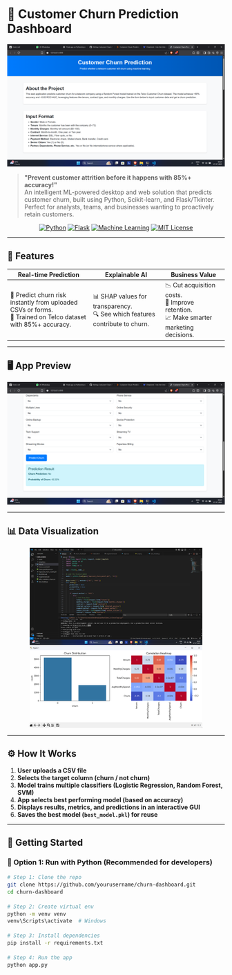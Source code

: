 # 🔮 Customer Churn Prediction Dashboard

![Dashboard Screenshot](img1.png)

> **"Prevent customer attrition before it happens with 85%+ accuracy!"**  
> An intelligent ML-powered desktop and web solution that predicts customer churn, built using Python, Scikit-learn, and Flask/Tkinter. Perfect for analysts, teams, and businesses wanting to proactively retain customers.

<div align="center">

[![Python](https://img.shields.io/badge/Python-3.8+-blue?logo=python&style=for-the-badge)](https://www.python.org/)
[![Flask](https://img.shields.io/badge/Flask-2.0+-black?logo=flask&style=for-the-badge)](https://flask.palletsprojects.com/)
[![Machine Learning](https://img.shields.io/badge/ML-Scikit--learn-orange?logo=scikit-learn&style=for-the-badge)](https://scikit-learn.org/)
[![MIT License](https://img.shields.io/badge/License-MIT-green?style=for-the-badge)](LICENSE)

</div>

---

## 🌟 Features

| Real-time Prediction | Explainable AI | Business Value |
|----------------------|----------------|----------------|
| 🧠 Predict churn risk instantly from uploaded CSVs or forms. <br> 🧪 Trained on Telco dataset with 85%+ accuracy. | 📊 SHAP values for transparency. <br> 🔍 See which features contribute to churn. | 📉 Cut acquisition costs. <br> 🔁 Improve retention. <br> 📈 Make smarter marketing decisions. |

---

## 🖥️ App Preview

<div align="center">
  <img src="img2.png" alt="Main Dashboard" width="800">
</div>

---

## 📊 Data Visualization

<p align="center">
  <img src="img3.png" alt="Visualization 1" width="400"/>
  <img src="img4.png" alt="Visualization 2" width="400"/>
</p>

---

## ⚙️ How It Works

1. **User uploads a CSV file**
2. **Selects the target column (churn / not churn)**
3. **Model trains multiple classifiers (Logistic Regression, Random Forest, SVM)**
4. **App selects best performing model (based on accuracy)**
5. **Displays results, metrics, and predictions in an interactive GUI**
6. **Saves the best model (`best_model.pkl`) for reuse**

---

## 🚀 Getting Started

### 🔧 Option 1: Run with Python (Recommended for developers)

```bash
# Step 1: Clone the repo
git clone https://github.com/yourusername/churn-dashboard.git
cd churn-dashboard

# Step 2: Create virtual env
python -m venv venv
venv\Scripts\activate  # Windows

# Step 3: Install dependencies
pip install -r requirements.txt

# Step 4: Run the app
python app.py
